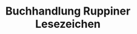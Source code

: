 ---
title: "Buchhandlung Ruppiner Lesezeichen"
url: /neuruppin/buchhandlung-ruppiner-lesezeichen/
shop: Bücher
---